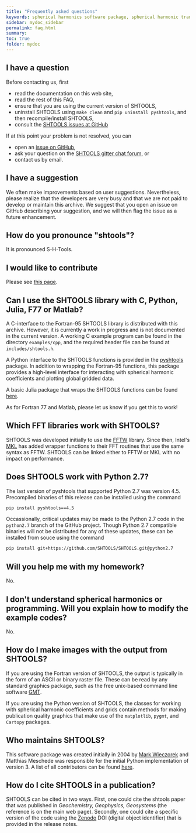 ```yaml
---
title: "Frequently asked questions"
keywords: spherical harmonics software package, spherical harmonic transform, legendre functions, multitaper spectral analysis, fortran, Python, gravity, magnetic field
sidebar: mydoc_sidebar
permalink: faq.html
summary: 
toc: true
folder: mydoc
---
```


## I have a question

Before contacting us, first

* read the documentation on this web site,
* read the rest of this FAQ,
* ensure that you are using the current version of SHTOOLS,
* uninstall SHTOOLS using `make clean` and `pip uninstall pyshtools`, and then recompile/install SHTOOLS,
* consult the [SHTOOLS issues at GitHub](https://github.com/SHTOOLS/SHTOOLS/issues)

If at this point your problem is not resolved, you can

* open an [issue on GitHub](https://github.com/SHTOOLS/SHTOOLS/issues),
* ask your question on the [SHTOOLS gitter chat forum](https://gitter.im/SHTOOLS/SHTOOLS), or
* contact us by email.

## I have a suggestion

We often make improvements based on user suggestions. Nevertheless, please realize that the developers are very busy and that we are not paid to develop or maintain this archive. We suggest that you open an issue on GitHub describing your suggestion, and we will then flag the issue as a future enhancement.

## How do you pronounce "shtools"?

It is pronounced S-H-Tools.

## I would like to contribute

Please see [this page](how-to-contribute.html).

## Can I use the SHTOOLS library with C, Python, Julia, F77 or Matlab?

A C-interface to the Fortran-95 SHTOOLS library is distributed with this archive. However, it is currently a work in progress and is not documented in the current version. A working C example program can be found in the directory `examples/cpp`, and the required header file can be found at `includes/shtools.h`.

A Python interface to the SHTOOLS functions is provided in the [pyshtools](https://shtools.github.io/SHTOOLS/index.html) package. In addition to wrapping the Fortran-95 functions, this package provides a high-level interface for interacting with spherical harmonic coefficients and plotting global gridded data.

A basic Julia package that wraps the SHTOOLS functions can be found [here](https://github.com/eschnett/SHTOOLS.jl).

As for Fortran 77 and Matlab, please let us know if you get this to work!

## Which FFT libraries work with SHTOOLS?

SHTOOLS was developed initially to use the [FFTW](http://www.fftw.org) library. Since then, Intel's [MKL](https://software.intel.com/en-us/mkl) has added wrapper functions to their FFT routines that use the same syntax as FFTW. SHTOOLS can be linked either to FFTW or MKL with no impact on performance.

## Does SHTOOLS work with Python 2.7?

The last version of pyshtools that supported Python 2.7 was version 4.5. Precompiled binaries of this release can be installed using the command
```bash
pip install pyshtools==4.5
```
Occassionally, critical updates may be made to the Python 2.7 code in the `python2.7` branch of the GitHub project. Though Python 2.7 compatible binaries will not be distributed for any of these updates, these can be installed from souce using the command
```bash
pip install git+https://github.com/SHTOOLS/SHTOOLS.git@python2.7
```

## Will you help me with my homework?

No.

## I don't understand spherical harmonics or programming. Will you explain how to modify the example codes?

No.

## How do I make images with the output from SHTOOLS?

If you are using the Fortran version of SHTOOLS, the output is typically in the form of an ASCII or binary raster file. These can be read by any standard graphics package, such as the free unix-based command line software [GMT](https://www.generic-mapping-tools.org/).

If you are using the Python version of SHTOOLS, the classes for working with spherical harmonic coefficients and grids contain methods for making publication quality graphics that make use of the `matplotlib`, `pygmt`, and `Cartopy` packages.

## Who maintains SHTOOLS?

This software package was created initially in 2004 by [Mark Wieczorek](https://www.oca.eu/fr/mark-wieczorek) and Matthias Meschede was responsible for the initial Python implementation of version 3. A list of all contributors can be found [here](contributors.html).

## How do I cite SHTOOLS in a publication?

SHTOOLS can be cited in two ways. First, one could cite the shtools paper that was published in *Geochemistry, Geophysics, Geosystems* (the reference is on the main web page). Secondly, one could cite a specific version of the code using the [Zenodo](https://zenodo.org/) DOI (digital object identifier) that is provided in the release notes.
